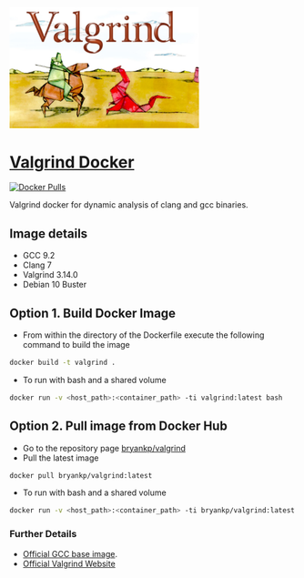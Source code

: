 <!-- Add padding between images -->
<div>
    <img src="https://github.com/KnowledgePending/Valgrind-Docker/blob/master/images/valgrind-logo.jpg?raw=true" display="inline-block"
    margin-left="auto"
    margin-right="auto"
    width="66%" ></img>
</div>  

# [Valgrind Docker](https://github.com/KnowledgePending/Valgrind-Docker)
[![Docker Pulls](https://img.shields.io/docker/pulls/bryankp/valgrind.svg)](https://hub.docker.com/r/bryankp/valgrind)

Valgrind docker for dynamic analysis of clang and gcc binaries.

## Image details
* GCC 9.2
* Clang 7
* Valgrind 3.14.0
* Debian 10 Buster

## Option 1. Build Docker Image
* From within the directory of the Dockerfile execute the following command to build the image
```BASH
docker build -t valgrind .
```
* To run with bash and a shared volume
```BASH
docker run -v <host_path>:<container_path> -ti valgrind:latest bash
```
## Option 2. Pull image from Docker Hub
* Go to the repository page [bryankp/valgrind](https://hub.docker.com/r/bryankp/valgrind)
* Pull the latest image
```BASH
docker pull bryankp/valgrind:latest
```

* To run with bash and a shared volume
```BASH
docker run -v <host_path>:<container_path> -ti bryankp/valgrind:latest bash
```



### Further Details
* [Official GCC base image](https://hub.docker.com/r/_/gcc/).
* [Official Valgrind Website](https://valgrind.org/)
